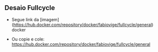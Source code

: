 ## Desaio Fullcycle

- Segue link da [imagem] (https://hub.docker.com/repository/docker/fabiovige/fullcycle/general) docker 

- Ou copie e cole: https://hub.docker.com/repository/docker/fabiovige/fullcycle/general


